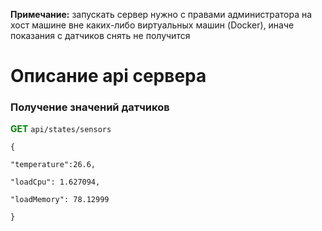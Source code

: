 <b>Примечание:</b> запускать сервер нужно с правами администратора
на хост машине вне каких-либо виртуальных машин (Docker),
иначе показания с датчиков снять не получится

<h1>Описание api сервера</h1>

<h3>Получение значений датчиков</h3>
<font color=green><b>GET</font></b>  <code>api/states/sensors</code>
<br>
<code>
{                       <br>
"temperature":26.6,     <br>
"loadCpu": 1.627094,    <br>
"loadMemory": 78.12999  <br>
}
</code>


